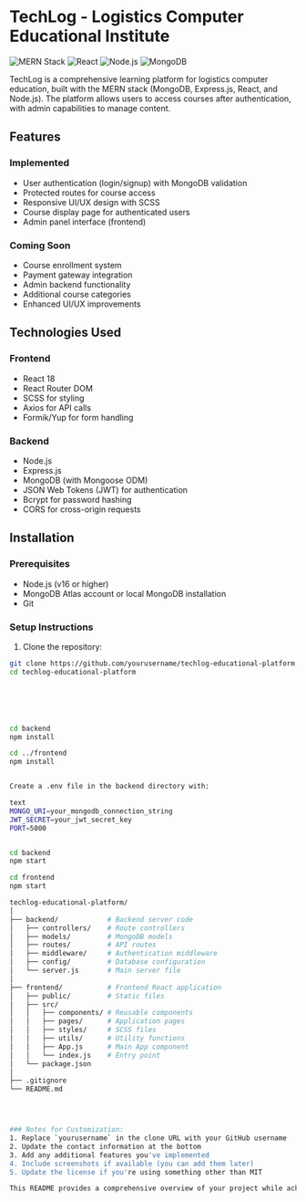 # TechLog - Logistics Computer Educational Institute

![MERN Stack](https://img.shields.io/badge/MERN-Full%20Stack-blue)
![React](https://img.shields.io/badge/React-18.2.0-blue)
![Node.js](https://img.shields.io/badge/Node.js-16.0+-green)
![MongoDB](https://img.shields.io/badge/MongoDB-5.0+-brightgreen)

TechLog is a comprehensive learning platform for logistics computer education, built with the MERN stack (MongoDB, Express.js, React, and Node.js). The platform allows users to access courses after authentication, with admin capabilities to manage content.

## Features

### Implemented
- User authentication (login/signup) with MongoDB validation
- Protected routes for course access
- Responsive UI/UX design with SCSS
- Course display page for authenticated users
- Admin panel interface (frontend)

### Coming Soon
- Course enrollment system
- Payment gateway integration
- Admin backend functionality
- Additional course categories
- Enhanced UI/UX improvements

## Technologies Used

### Frontend
- React 18
- React Router DOM
- SCSS for styling
- Axios for API calls
- Formik/Yup for form handling

### Backend
- Node.js
- Express.js
- MongoDB (with Mongoose ODM)
- JSON Web Tokens (JWT) for authentication
- Bcrypt for password hashing
- CORS for cross-origin requests

## Installation

### Prerequisites
- Node.js (v16 or higher)
- MongoDB Atlas account or local MongoDB installation
- Git

### Setup Instructions

1. Clone the repository:
```bash
git clone https://github.com/yourusername/techlog-educational-platform.git
cd techlog-educational-platform






cd backend
npm install

cd ../frontend
npm install


Create a .env file in the backend directory with:

text
MONGO_URI=your_mongodb_connection_string
JWT_SECRET=your_jwt_secret_key
PORT=5000


cd backend
npm start

cd frontend
npm start

techlog-educational-platform/
│
├── backend/            # Backend server code
│   ├── controllers/    # Route controllers
│   ├── models/         # MongoDB models
│   ├── routes/         # API routes
│   ├── middleware/     # Authentication middleware
│   ├── config/         # Database configuration
│   └── server.js       # Main server file
│
├── frontend/           # Frontend React application
│   ├── public/         # Static files
│   ├── src/
│   │   ├── components/ # Reusable components
│   │   ├── pages/      # Application pages
│   │   ├── styles/     # SCSS files
│   │   ├── utils/      # Utility functions
│   │   ├── App.js      # Main App component
│   │   └── index.js    # Entry point
│   └── package.json
│
├── .gitignore
└── README.md




### Notes for Customization:
1. Replace `yourusername` in the clone URL with your GitHub username
2. Update the contact information at the bottom
3. Add any additional features you've implemented
4. Include screenshots if available (you can add them later)
5. Update the license if you're using something other than MIT

This README provides a comprehensive overview of your project while acknowledging the work still in progress. It's professional yet leaves room for the future enhancements you mentioned.